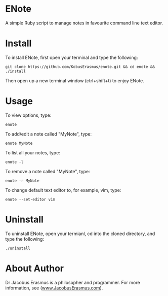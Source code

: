 # ENote
A simple Ruby script to manage notes in favourite command line text editor.

# Install
To install ENote, first open your terminal and type the following:
```
git clone https://github.com/KobusErasmus/enote.git && cd enote && ./install
```
Then open up a new terminal window (ctrl+shift+t) to enjoy ENote.

# Usage
To view options, type:
```
enote
```
To add/edit a note called "MyNote", type:
```
enote MyNote
```
To list all your notes, type:
```
enote -l
```
To remove a note called "MyNote", type:
```
enote -r MyNote
```
To change default text editor to, for example, vim, type:
```
enote --set-editor vim
```

# Uninstall
To uninstall ENote, open your termianl, cd into the cloned directory, and type the following:
```
./uninstall
```

# About Author
Dr Jacobus Erasmus is a philosopher and programmer. For more information, see (www.JacobusErasmus.com).
